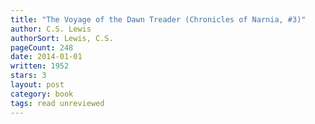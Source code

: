 ```yaml
---
title: "The Voyage of the Dawn Treader (Chronicles of Narnia, #3)"
author: C.S. Lewis
authorSort: Lewis, C.S.
pageCount: 248
date: 2014-01-01
written: 1952
stars: 3
layout: post
category: book
tags: read unreviewed
---
```


